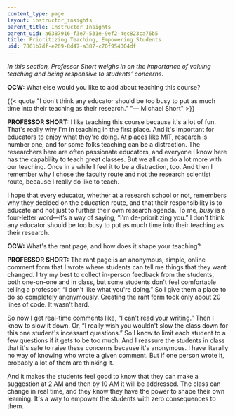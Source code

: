 ```yaml
---
content_type: page
layout: instructor_insights
parent_title: Instructor Insights
parent_uid: a6387916-f3e7-531e-9ef2-4ec823ca76b5
title: Prioritizing Teaching, Empowering Students
uid: 7861b7df-e269-8d47-a387-c70f954004df
---
```


_In this section, Professor Short weighs in on the importance of valuing teaching and being responsive to students’ concerns_.

**OCW:** What else would you like to add about teaching this course?

{{< quote "I don't think any educator should be too busy to put as much time into their teaching as their research." "— Michael Short" >}}

**PROFESSOR SHORT:** I like teaching this course because it's a lot of fun. That's really why I'm in teaching in the first place. And it's important for educators to enjoy what they're doing. At places like MIT, research is number one, and for some folks teaching can be a distraction. The researchers here are often passionate educators, and everyone I know here has the capability to teach great classes. But we all can do a lot more with our teaching. Once in a while I feel it to be a distraction, too. And then I remember why I chose the faculty route and not the research scientist route, because I really do like to teach.

I hope that every educator, whether at a research school or not, remembers why they decided on the education route, and that their responsibility is to educate and not just to further their own research agenda. To me, _busy_ is a four-letter word—it’s a way of saying, “I'm de-prioritizing you.” I don't think any educator should be too busy to put as much time into their teaching as their research.

**OCW:** What's the rant page, and how does it shape your teaching?

**PROFESSOR SHORT:** The rant page is an anonymous, simple, online comment form that I wrote where students can tell me things that they want changed. I try my best to collect in-person feedback from the students, both one-on-one and in class, but some students don't feel comfortable telling a professor, “I don't like what you're doing.” So I give them a place to do so completely anonymously. Creating the rant form took only about 20 lines of code. It wasn't hard.

So now I get real-time comments like, “I can't read your writing.” Then I know to slow it down. Or, “I really wish you wouldn't slow the class down for this one student's incessant questions.” So I know to limit each student to a few questions if it gets to be too much. And I reassure the students in class that it's safe to raise these concerns because it's anonymous. I have literally no way of knowing who wrote a given comment. But if one person wrote it, probably a lot of them are thinking it.

And it makes the students feel good to know that they can make a suggestion at 2 AM and then by 10 AM it will be addressed. The class can change in real time, and they know they have the power to shape their own learning. It's a way to empower the students with zero consequences to them.